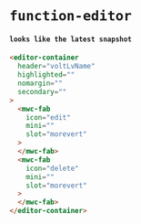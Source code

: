 # `function-editor`

#### `looks like the latest snapshot`

```html
<editor-container
  header="voltLvName"
  highlighted=""
  nomargin=""
  secondary=""
>
  <mwc-fab
    icon="edit"
    mini=""
    slot="morevert"
  >
  </mwc-fab>
  <mwc-fab
    icon="delete"
    mini=""
    slot="morevert"
  >
  </mwc-fab>
</editor-container>

```

